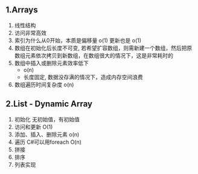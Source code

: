 ## 1.Arrays
1. 线性结构
2. 访问非常高效
3. 索引为什么从0开始，本质是偏移量   o(1)   更新也是 o(1)
4. 数组在初始化后长度不可变, 若希望扩容数组，则需新建一个数组，然后把原数组元素依次拷贝到新数组，在数组很大的情况下，这是非常耗时的
5. 数组中插入或删除元素效率低下
    - o(n)
    - 长度固定, 数据没存满的情况下，造成内存空间浪费
6. 数组遍历时间复杂度 o(n)
## 2.List - Dynamic Array
1. 初始化 无初始值，有初始值
2. 访问和更新 O(1)
3. 添加、插入、删除元素 o(n)
4. 遍历 C#可以用foreach O(n)
5. 拼接
6. 排序
7. 列表实现
